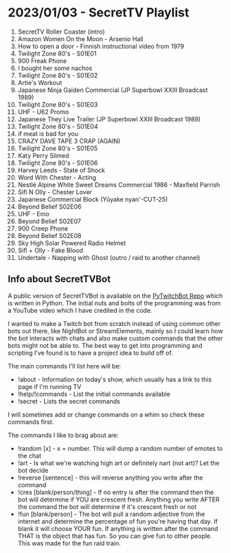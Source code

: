 # 2023/01/03 - SecretTV Playlist

1. SecretTV Roller Coaster (intro)
2. Amazon Women On the Moon - Arsenio Hall 
3. How to open a door - Finnish instructional video from 1979 
4. Twilight Zone 80's - S01E01
5. 900 Freak Phone 
6. I bought her some nachos
7. Twilight Zone 80's - S01E02
8. Artie's Workout
9. Japanese Ninja Gaiden Commercial (JP Superbowl XXIII Broadcast 1989)
10. Twilight Zone 80's - S01E03
11. UHF - U62 Promo
12. Japanese They Live Trailer (JP Superbowl XXIII Broadcast 1989)
13. Twilight Zone 80's - S01E04
14. if meat is bad for you
15. CRAZY DAVE TAPE 3 CRAP (AGAIN)
16. Twilight Zone 80's - S01E05
17. Katy Perry Slimed
18. Twilight Zone 80's - S01E06
19. Harvey Leeds - State of Shock
20. Word With Chester - Acting
21. Nestlé Alpine White Sweet Dreams Commercial 1986 - Maxfield Parrish
22. Sifl N Olly - Chester Lover
23. Japanese Commercial Block (Yūyake nyan'-CUT-25)
24. Beyond Belief S02E06
25. UHF - Emo
26. Beyond Belief S02E07
27. 900 Creep Phone
28. Beyond Belief S02E08
29. Sky High Solar Powered Radio Helmet
30. Sifl + Olly - Fake Blood
31. Undertale - Napping with Ghost (outro / raid to another channel)


## Info about SecretTVBot

A public version of SecretTVBot is available on the [PyTwitchBot Repo](https://github.com/awbored/PyTwitchBot) which is written in Python.  The initial nuts and bolts of the programming was from a YouTube video which I have credited in the code.

I wanted to make a Twitch bot from scratch instead of using common other bots out there, like NightBot or StreamElements, mainly so I could learn how the bot interacts with chats and also make custom commands that the other bots might not be able to.  The best way to get into programming and scripting I've found is to have a project idea to build off of.

The main commands I'll list here will be:

 - !about - Information on today's show, which usually has a link to this page if I'm running TV
 - !help/!commands - List the initial commands available
 - !secret - Lists the secret commands

I will sometimes add or change commands on a whim so check these commands first.

The commands I like to brag about are:

 - !random [x] - x = number.  This will dump a random number of emotes to the chat
 - !art - Is what we're watching high art or definitely nart (not art)?  Let the bot decide
 - !reverse [sentence] - this will reverse anything you write after the command
 - !cres [blank/person/thing] - If no entry is after the command then the bot will determine if YOU are crescent fresh.  Anything you write AFTER the command the bot will determine if it's crescent fresh or not
 - !fun [blank/person] - The bot will pull a random adjective from the internet and determine the percentage of fun you're having that day.  If blank it will choose YOUR fun.  If anything is written after the command THAT is the object that has fun.  So you can give fun to other people.  This was made for the fun raid train.
